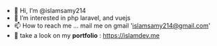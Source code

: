 - 👋 Hi, I’m @islamsamy214
- 👀 I’m interested in php laravel, and vuejs
- 📫 How to reach me ... mail me on gmail 'islamsamy214@gmail.com'
- 💼 take a look on my **portfolio** : https://islamdev.me
